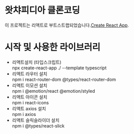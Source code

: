 # 왓챠피디아 클론코딩
이 프로젝트는 리액트로 부트스트랩되었습니다.[Create React App](https://github.com/facebook/create-react-app).

# 시작 및 사용한 라이브러리
 - 리액트설치 (타입스크립트)   
   npx create-react-app ./ --template typescript
 - 리액트 라우터 설치   
   npm i react-router-dom @types/react-router-dom
 - 리액트 이모션 설치   
   npm i @emotion/react @emotion/styled
 - 리액트 아이콘 설치   
   npm i react-icons   
 - 리액트 axios 설치   
      npm i axios
 - 리액트 슬릭슬라이더 설치   
   npm i @types/react-slick